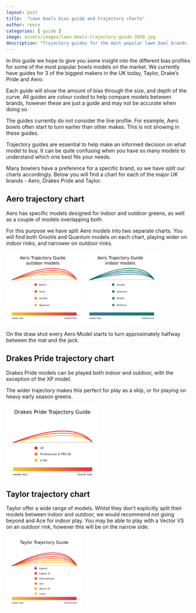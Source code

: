 ```yaml
---
layout: post
title:  "Lawn bowls bias guide and trajectory charts"
author: reece
categories: [ guide ]
image: assets/images/lawn-bowls-trajectory-guide-2020.jpg
description: "Trajectory guides for the most popular lawn bowl brands. Drakes Pride, Taylor and Aero"
---
```


In this guide we hope to give you some insight into the different bias profiles for some of the most popular bowls models on the market. We currently have guides for 3 of the biggest makers in the UK today, Taylor, Drake’s Pride and Aero.

Each guide will show the amount of bias through the size, and depth of the curve. All guides are colour coded to help compare models between brands, however these are just a guide and may not be accurate when doing so. 

The guides currently do not consider the line profile. For example, Aero bowls often start to turn earlier than other makes. This is not showing in these guides.

Trajectory guides are essential to help make an informed decision on what model to buy. It can be quite confusing when you have so many models to understand which one best fits your needs.

Many bowlers have a preference for a specific brand, so we have split our charts accordingly. Below you will find a chart for each of the major UK brands - Aero, Drakes Pride and Taylor.


## Aero trajectory chart

Aero has specific models designed for indoor and outdoor greens, as well as a couple of models  overlapping both.

For this purpose we have split Aero models into two separate charts. You will find both GrooVe and Quantum models on each chart, playing wider on indoor rinks, and narrower on outdoor rinks.

<img src="/assets/images/aero-outdoor-uk-trajectory-guide-2020.png" alt="Trajecotry guide/bias guide for Aero lawn bowl outdoor models" height="200px" />
<img src="/assets/images/aero-indoor-uk-trajectory-guide-2020.png" alt="Trajecotry guide/bias guide for Aero lawn bowl indoor models"  height="200px" />


On the draw shot every Aero Model starts to turn approximately halfway between the mat and the jack.

## Drakes Pride trajectory chart

Drakes Pride models can be played both indoor and outdoor, with the exception of the XP model.

The wider trajectory makes this perfect for play as a skip, or for playing on heavy early season greens.


<img src="/assets/images/drakes-pride-trajectory-guide-2020.png" alt="Trajecotry guide/bias guide for Drakes Pride lawn bowl models"  height="200px" />

## Taylor trajectory chart

Taylor offer a wide range of models. Whilst they don't explicitly split their models between indoor and outdoor, we would recommend not going beyond and Ace for indoor play. You may be able to play with a Vector VS on an outdoor rink, however this will be on the narrow side.


<img src="/assets/images/thomas-taylor-trajectory-guide-2020.png" alt="Trajecotry guide/bias guide for Thomas Taylor lawn bowl models"  height="200px" />


